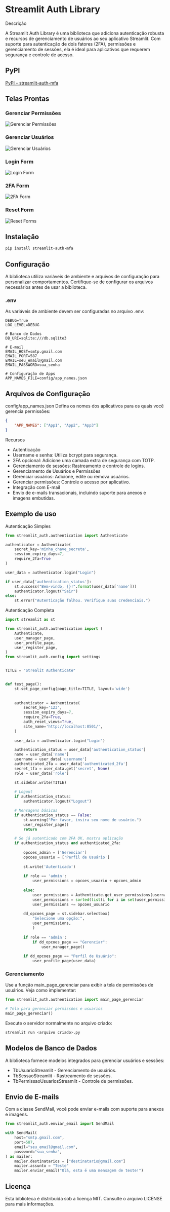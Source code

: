 # Streamlit Auth Library

Descrição

A Streamlit Auth Library é uma biblioteca que adiciona autenticação robusta e recursos de gerenciamento de usuários ao seu aplicativo Streamlit. Com suporte para autenticação de dois fatores (2FA), permissões e gerenciamento de sessões, ela é ideal para aplicativos que requerem segurança e controle de acesso.

## PyPI

[PyPI - streamlit-auth-mfa](https://pypi.org/project/streamlit-auth-mfa/)

## Telas Prontas

### Gerenciar Permissões

![Gerenciar Permissões](https://github.com/joaopalmeidao/streamlit_auth/blob/main/doc/imgs/gerenciar_perms.png?raw=True)

### Gerenciar Usuários

![Gerenciar Usuários](https://github.com/joaopalmeidao/streamlit_auth/blob/main/doc/imgs/gerenciar_usuarios.png?raw=True)

### Login Form

![Login Form](https://github.com/joaopalmeidao/streamlit_auth/blob/main/doc/imgs/login_form.png?raw=True)

### 2FA Form

![2FA Form](https://github.com/joaopalmeidao/streamlit_auth/blob/main/doc/imgs/mfa_form.png?raw=True)

### Reset Form

![Reset Forms](https://github.com/joaopalmeidao/streamlit_auth/blob/main/doc/imgs/reset_forms.png?raw=True)

## Instalação

```bash
pip install streamlit-auth-mfa
```

## Configuração

A biblioteca utiliza variáveis de ambiente e arquivos de configuração para personalizar comportamentos. Certifique-se de configurar os arquivos necessários antes de usar a biblioteca.

### .env

As variáveis de ambiente devem ser configuradas no arquivo .env:

```env
DEBUG=True
LOG_LEVEL=DEBUG

# Banco de Dados
DB_URI=sqlite:///db.sqlite3

# E-mail
EMAIL_HOST=smtp.gmail.com
EMAIL_PORT=587
EMAIL=seu_email@gmail.com
EMAIL_PASSWORD=sua_senha

# Configuração de Apps
APP_NAMES_FILE=config/app_names.json
```

## Arquivos de Configuração

config/app_names.json
Defina os nomes dos aplicativos para os quais você gerencia permissões:

```json
{
    "APP_NAMES": ["App1", "App2", "App3"]
}
```

Recursos

- Autenticação
- Username e senha: Utiliza bcrypt para segurança.
- 2FA opcional: Adicione uma camada extra de segurança com TOTP.
- Gerenciamento de sessões: Rastreamento e controle de logins.
- Gerenciamento de Usuários e Permissões
- Gerenciar usuários: Adicione, edite ou remova usuários.
- Gerenciar permissões: Controle o acesso por aplicativo.
- Integração com E-mail
- Envio de e-mails transacionais, incluindo suporte para anexos e imagens embutidas.

## Exemplo de uso

Autenticação Simples

```python
from streamlit_auth.authentication import Authenticate

authenticator = Authenticate(
    secret_key='minha_chave_secreta',
    session_expiry_days=7,
    require_2fa=True
)

user_data = authenticator.login("Login")

if user_data['authentication_status']:
    st.success("Bem-vindo, {}!".format(user_data['name']))
    authenticator.logout("Sair")
else:
    st.error("Autenticação falhou. Verifique suas credenciais.")
```

Autenticação Completa

```python
import streamlit as st

from streamlit_auth.authentication import (
    Authenticate,
    user_manager_page,
    user_profile_page,
    user_register_page,
)
from streamlit_auth.config import settings


TITLE = "Strealit Authenticate"


def test_page():
    st.set_page_config(page_title=TITLE, layout='wide')
    
    
    authenticator = Authenticate(
        secret_key='123',
        session_expiry_days=7,
        require_2fa=True,
        auth_reset_views=True,
        site_name='http://localhost:8501/',
    )
    
    user_data = authenticator.login("Login")

    authentication_status = user_data['authentication_status']
    name = user_data['name']
    username = user_data['username']
    authenticated_2fa = user_data['authenticated_2fa']
    secret_tfa = user_data.get('secret', None)
    role = user_data['role']

    st.sidebar.write(TITLE)
    
    # Logout
    if authentication_status:
        authenticator.logout("Logout")

    # Mensagens básicas
    if authentication_status == False:
        st.warning("Por favor, insira seu nome de usuário.")
        user_register_page()
        return

    # Se já autenticado com 2FA OK, mostra aplicação
    if authentication_status and authenticated_2fa:
        
        opcoes_admin = ['Gerenciar']
        opcoes_usuario = ['Perfil de Usuário']
        
        st.write('Autenticado')
        
        if role == 'admin':
            user_permissions = opcoes_usuario + opcoes_admin
            
        else:
            user_permissions = Authenticate.get_user_permissions(username)['app_name'].to_list()
            user_permissions = sorted(list(i for i in set(user_permissions) if i in settings.APP_NAMES))
            user_permissions += opcoes_usuario
        
        dd_opcoes_page = st.sidebar.selectbox(
            "Selecione uma opção:",
            user_permissions,
            )
        
        if role == 'admin':
            if dd_opcoes_page == "Gerenciar":
                user_manager_page()
        
        if dd_opcoes_page == "Perfil de Usuário":
            user_profile_page(user_data)
```

### Gerenciamento

Use a função main_page_gerenciar para exibir a tela de permissões de usuários. Veja como implementar:

```python
from streamlit_auth.authentication import main_page_gerenciar

# Tela para gerenciar permissões e usuarios
main_page_gerenciar()
```

Execute o servidor normalmente no arquivo criado:

```bash
streamlit run <arquivo criado>.py
```

## Modelos de Banco de Dados

A biblioteca fornece modelos integrados para gerenciar usuários e sessões:

- TbUsuarioStreamlit - Gerenciamento de usuários.
- TbSessaoStreamlit - Rastreamento de sessões.
- TbPermissaoUsuariosStreamlit - Controle de permissões.

## Envio de E-mails

Com a classe SendMail, você pode enviar e-mails com suporte para anexos e imagens.

```python
from streamlit_auth.enviar_email import SendMail

with SendMail(
    host="smtp.gmail.com",
    port=587,
    email="seu_email@gmail.com",
    password="sua_senha",
) as mailer:
    mailer.destinatarios = ["destinatario@gmail.com"]
    mailer.assunto = "Teste"
    mailer.enviar_email("Olá, esta é uma mensagem de teste!")
```

## Licença

Esta biblioteca é distribuída sob a licença MIT. Consulte o arquivo LICENSE para mais informações.
